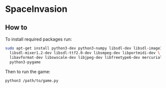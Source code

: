 # SpaceInvasion
## How to

To install required packages run:
```bash
sudo apt-get install python3-dev python3-numpy libsdl-dev libsdl-image1.2-dev \
  libsdl-mixer1.2-dev libsdl-ttf2.0-dev libsmpeg-dev libportmidi-dev \
  libavformat-dev libswscale-dev libjpeg-dev libfreetype6-dev mercurial \
  python3-pygame
```
Then to run the game:
```bash
python3 /path/to/game.py
```
